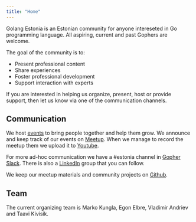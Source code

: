 ```yaml
---
title: "Home"
---
```


Golang Estonia is an Estonian community for anyone intereseted in Go programming language.
All aspiring, current and past Gophers are welcome.

The goal of the community is to:

* Present professional content
* Share experiences
* Foster professional development
* Support interaction with experts

If you are interested in helping us organize, present, host or provide support, then let us know via one of the communication channels.

## Communication

We host [events](/events) to bring people together and help them grow. We announce and keep track of our events on [Meetup](https://www.meetup.com/Golang-Estonia/). When we manage to record the meetup them we upload it to [Youtube](https://www.youtube.com/channel/UCHeIcjPXRniB1IlvgIpL0nw).

For more ad-hoc communication we have a #estonia channel in [Gopher Slack](https://invite.slack.golangbridge.org/). There is also a [LinkedIn](https://www.linkedin.com/company/golang-estonia-meetup.) group that you can follow.

We keep our meetup materials and community projects on [Github](https://github.com/golangestonia).

## Team

The current organizing team is Marko Kungla, Egon Elbre, Vladimir Andriev and Taavi Kivisik.